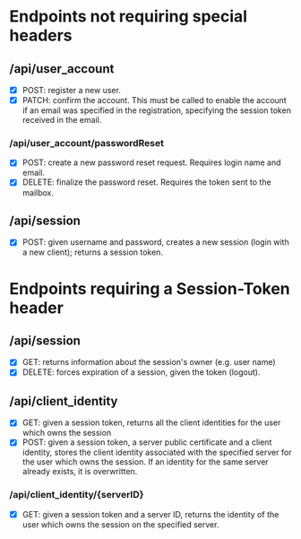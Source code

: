# Endpoints not requiring special headers

## /api/user_account
- [x] POST: register a new user.
- [x] PATCH: confirm the account. This must be called to enable the account if an email was specified in the registration, specifying the session token received in the email.

### /api/user_account/passwordReset
- [x] POST: create a new password reset request. Requires login name and email.
- [x] DELETE: finalize the password reset. Requires the token sent to the mailbox.

## /api/session
- [x] POST: given username and password, creates a new session (login with a new client); returns a session token.

# Endpoints requiring a Session-Token header

## /api/session
- [x] GET: returns information about the session's owner (e.g. user name)
- [x] DELETE: forces expiration of a session, given the token (logout).

## /api/client_identity
- [x] GET: given a session token, returns all the client identities for the user which owns the session
- [x] POST: given a session token, a server public certificate and a client identity, stores the client identity associated with the specified server for the user which owns the session. If an identity for the same server already exists, it is overwritten.

### /api/client_identity/{serverID}
- [x] GET: given a session token and a server ID, returns the identity of the user which owns the session on the specified server.
